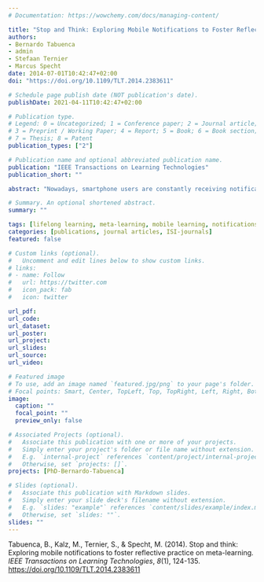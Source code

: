 ```yaml
---
# Documentation: https://wowchemy.com/docs/managing-content/

title: "Stop and Think: Exploring Mobile Notifications to Foster Reflective Practice on Meta-Learning"
authors: 
- Bernardo Tabuenca
- admin
- Stefaan Ternier
- Marcus Specht
date: 2014-07-01T10:42:47+02:00
doi: "https://doi.org/10.1109/TLT.2014.2383611"

# Schedule page publish date (NOT publication's date).
publishDate: 2021-04-11T10:42:47+02:00

# Publication type.
# Legend: 0 = Uncategorized; 1 = Conference paper; 2 = Journal article;
# 3 = Preprint / Working Paper; 4 = Report; 5 = Book; 6 = Book section;
# 7 = Thesis; 8 = Patent
publication_types: ["2"]

# Publication name and optional abbreviated publication name.
publication: "IEEE Transactions on Learning Technologies"
publication_short: ""

abstract: "Nowadays, smartphone users are constantly receiving notifications from applications that provide feedback, as reminders, recommendations or announcements. Nevertheless, there is little research on the effects of mobile notifications to foster meta-learning. This paper explores the effectiveness of mobile notifications to foster reflection on meta-learning by presenting the results of two studies: 1) a formative study with 37 secondary school students offering a daily reflection and reporting exercise about their learning experience during the day; 2) an experiment involving 60 adults to read an eBook on energy-efficient driving for one hour. During that time, the participants received mobile notifications inviting them to reflect in-action. On the one hand, the results from the first study show that students do not have a habit of seeing themselves as learners and developing a “professional” awareness about their daily activity at work/school. On the other hand, the second study explores the effects of different notification types on knowledge gain and motivation. Results envision a higher knowledge gain and motivation for the group assigned with the least complex interactions with mobile devices during the reflection exercise. Finally, these results are discussed and important research questions for future research on mobile notifications are raised."

# Summary. An optional shortened abstract.
summary: ""

tags: [lifelong learning, meta-learning, mobile learning, notifications, reflection, seamless learning]
categories: [publications, journal articles, ISI-journals]
featured: false

# Custom links (optional).
#   Uncomment and edit lines below to show custom links.
# links:
# - name: Follow
#   url: https://twitter.com
#   icon_pack: fab
#   icon: twitter

url_pdf:
url_code:
url_dataset:
url_poster:
url_project:
url_slides:
url_source:
url_video:

# Featured image
# To use, add an image named `featured.jpg/png` to your page's folder. 
# Focal points: Smart, Center, TopLeft, Top, TopRight, Left, Right, BottomLeft, Bottom, BottomRight.
image:
  caption: ""
  focal_point: ""
  preview_only: false

# Associated Projects (optional).
#   Associate this publication with one or more of your projects.
#   Simply enter your project's folder or file name without extension.
#   E.g. `internal-project` references `content/project/internal-project/index.md`.
#   Otherwise, set `projects: []`.
projects: [PhD-Bernardo-Tabuenca]

# Slides (optional).
#   Associate this publication with Markdown slides.
#   Simply enter your slide deck's filename without extension.
#   E.g. `slides: "example"` references `content/slides/example/index.md`.
#   Otherwise, set `slides: ""`.
slides: ""
---
```


Tabuenca, B., Kalz, M., Ternier, S., & Specht, M. (2014). Stop and think: Exploring mobile notifications to foster reflective practice on meta-learning. *IEEE Transactions on Learning Technologies*, *8*(1), 124-135. https://doi.org/10.1109/TLT.2014.2383611